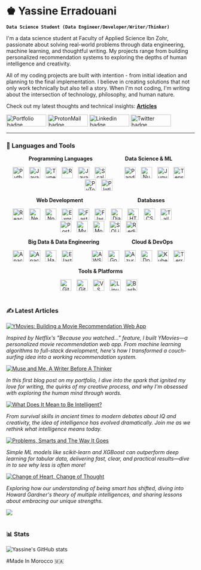 # ♚ Yassine Erradouani

**`Data Science Student (Data Engineer/Developer/Writer/Thinker)`**

I'm a data science student at Faculty of Applied Science Ibn Zohr, passionate about solving real-world problems through data engineering, machine learning, and thoughtful writing. My projects range from building personalized recommendation systems to exploring the depths of human intelligence and creativity.

All of my coding projects are built with intention - from initial ideation and planning to the final implementation. I believe in creating solutions that not only work technically but also tell a story. When I'm not coding, I'm writing about the intersection of technology, philosophy, and human nature.

Check out my latest thoughts and technical insights: **[Articles](https://yerradouani.me/articles)**

   <p align="left">
      <a href="https://yerradouani.me"><img src="https://img.shields.io/badge/portfolio-%23FF0000.svg?&style=for-the-badge&logo=reverbnation&logoColor=white" height=32 width=107 alt="Portfolio badge"></a> 
      <a href="mailto:yassine.erradouani@protonmail.com"><img src="https://img.shields.io/badge/ProtonMail-%23fd1745.svg?&style=for-the-badge&logo=protonmail&logoColor=white" height=32 width=107 alt="ProtonMail badge"></a> 
      <a href="https://www.linkedin.com/in/yassine-erradouani/"><img src="https://img.shields.io/badge/linkedin-%230064e7.svg?&style=for-the-badge&logo=linkedin&logoColor=white" height=32 width=107 alt="Linkedin badge"></a> 
      <a href="https://x.com/erradouanii"><img src="https://img.shields.io/badge/twitter-%231DA1F2.svg?&style=for-the-badge&logo=twitter&logoColor=white" height=32 width=107 alt="Twitter badge"></a>

---

### 🧰 Languages and Tools

<div align="center">

**Programming Languages** &nbsp;&nbsp;&nbsp;&nbsp;&nbsp;&nbsp;&nbsp;&nbsp;&nbsp;&nbsp;&nbsp;&nbsp;&nbsp;&nbsp;&nbsp;&nbsp;&nbsp;&nbsp;&nbsp;&nbsp; **Data Science & ML**

<img alt="Python" width="30px" style="padding-right:10px;" src="https://cdn.jsdelivr.net/gh/devicons/devicon/icons/python/python-plain.svg" />
<img alt="JavaScript" width="30px" style="padding-right:10px;" src="https://cdn.jsdelivr.net/gh/devicons/devicon/icons/javascript/javascript-plain.svg" />
<img alt="TypeScript" width="30px" style="padding-right:10px;" src="https://cdn.jsdelivr.net/gh/devicons/devicon/icons/typescript/typescript-plain.svg" />
<img alt="R" width="30px" style="padding-right:10px;" src="https://cdn.jsdelivr.net/gh/devicons/devicon/icons/r/r-original.svg" />
<img alt="Java" width="30px" style="padding-right:10px;" src="https://cdn.jsdelivr.net/gh/devicons/devicon/icons/java/java-original.svg" />
<img alt="Scala" width="30px" style="padding-right:10px;" src="https://cdn.jsdelivr.net/gh/devicons/devicon/icons/scala/scala-original.svg" />
&nbsp;&nbsp;&nbsp;&nbsp;&nbsp;&nbsp;&nbsp;&nbsp;
<img alt="Pandas" width="30px" style="padding-right:10px;" src="https://cdn.jsdelivr.net/gh/devicons/devicon/icons/pandas/pandas-original.svg" />
<img alt="NumPy" width="30px" style="padding-right:10px;" src="https://cdn.jsdelivr.net/gh/devicons/devicon/icons/numpy/numpy-original.svg" />
<img alt="Jupyter" width="30px" style="padding-right:10px;" src="https://cdn.jsdelivr.net/gh/devicons/devicon/icons/jupyter/jupyter-original.svg" />
<img alt="TensorFlow" width="30px" style="padding-right:10px;" src="https://cdn.jsdelivr.net/gh/devicons/devicon/icons/tensorflow/tensorflow-original.svg" />
<img alt="PyTorch" width="30px" style="padding-right:10px;" src="https://cdn.jsdelivr.net/gh/devicons/devicon/icons/pytorch/pytorch-original.svg" />
<img alt="Plotly" width="30px" style="padding-right:10px;" src="https://cdn.jsdelivr.net/gh/devicons/devicon/icons/plotly/plotly-original.svg" />

**Web Development** &nbsp;&nbsp;&nbsp;&nbsp;&nbsp;&nbsp;&nbsp;&nbsp;&nbsp;&nbsp;&nbsp;&nbsp;&nbsp;&nbsp;&nbsp;&nbsp;&nbsp;&nbsp;&nbsp;&nbsp;&nbsp;&nbsp;&nbsp;&nbsp;&nbsp;&nbsp;&nbsp;&nbsp;&nbsp;&nbsp;&nbsp;&nbsp;&nbsp;&nbsp;&nbsp; **Databases**

<img alt="React" width="30px" style="padding-right:10px;" src="https://cdn.jsdelivr.net/gh/devicons/devicon/icons/react/react-original.svg" />
<img alt="Next.js" width="30px" style="padding-right:10px;" src="https://cdn.jsdelivr.net/gh/devicons/devicon/icons/nextjs/nextjs-original.svg" />
<img alt="NodeJS" width="30px" style="padding-right:10px;" src="https://cdn.jsdelivr.net/gh/devicons/devicon/icons/nodejs/nodejs-original.svg" />
<img alt="Express" width="30px" style="padding-right:10px;" src="https://cdn.jsdelivr.net/gh/devicons/devicon/icons/express/express-original.svg" />
<img alt="FastAPI" width="30px" style="padding-right:10px;" src="https://cdn.jsdelivr.net/gh/devicons/devicon/icons/fastapi/fastapi-original.svg" />
<img alt="Flask" width="30px" style="padding-right:10px;" src="https://cdn.jsdelivr.net/gh/devicons/devicon/icons/flask/flask-original.svg" />
<img alt="Django" width="30px" style="padding-right:10px;" src="https://cdn.jsdelivr.net/gh/devicons/devicon/icons/django/django-plain.svg" />
<img alt="HTML" width="30px" style="padding-right:10px;" src="https://cdn.jsdelivr.net/gh/devicons/devicon/icons/html5/html5-plain.svg" />
<img alt="CSS" width="30px" style="padding-right:10px;" src="https://cdn.jsdelivr.net/gh/devicons/devicon/icons/css3/css3-plain.svg" />
<img alt="Tailwind CSS" width="30px" style="padding-right:10px;" src="https://icon.icepanel.io/Technology/svg/Tailwind-CSS.svg" />
&nbsp;&nbsp;&nbsp;&nbsp;&nbsp;&nbsp;&nbsp;&nbsp;
<img alt="PostgreSQL" width="30px" style="padding-right:10px;" src="https://cdn.jsdelivr.net/gh/devicons/devicon/icons/postgresql/postgresql-original.svg" />
<img alt="MySQL" width="30px" style="padding-right:10px;" src="https://cdn.jsdelivr.net/gh/devicons/devicon/icons/mysql/mysql-original.svg" />
<img alt="MongoDB" width="30px" style="padding-right:10px;" src="https://cdn.jsdelivr.net/gh/devicons/devicon/icons/mongodb/mongodb-original.svg" />
<img alt="SQLite" width="30px" style="padding-right:10px;" src="https://cdn.jsdelivr.net/gh/devicons/devicon/icons/sqlite/sqlite-original.svg" />
<img alt="Redis" width="30px" style="padding-right:10px;" src="https://cdn.jsdelivr.net/gh/devicons/devicon/icons/redis/redis-original.svg" />

**Big Data & Data Engineering** &nbsp;&nbsp;&nbsp;&nbsp;&nbsp;&nbsp;&nbsp;&nbsp;&nbsp;&nbsp;&nbsp;&nbsp;&nbsp;&nbsp;&nbsp;&nbsp;&nbsp;&nbsp;&nbsp;&nbsp; **Cloud & DevOps**

<img alt="Apache Spark" width="30px" style="padding-right:10px;" src="https://cdn.jsdelivr.net/gh/devicons/devicon/icons/apachespark/apachespark-original.svg" />
<img alt="Apache Kafka" width="30px" style="padding-right:10px;" src="https://cdn.jsdelivr.net/gh/devicons/devicon/icons/apachekafka/apachekafka-original.svg" />
<img alt="Hadoop" width="30px" style="padding-right:10px;" src="https://cdn.jsdelivr.net/gh/devicons/devicon/icons/hadoop/hadoop-original.svg" />
<img alt="Elasticsearch" width="30px" style="padding-right:10px;" src="https://cdn.jsdelivr.net/gh/devicons/devicon/icons/elasticsearch/elasticsearch-original.svg" />
&nbsp;&nbsp;&nbsp;&nbsp;&nbsp;&nbsp;&nbsp;&nbsp;
<img alt="AWS" width="30px" style="padding-right:10px;" src="https://icon.icepanel.io/Technology/png-shadow-512/AWS.png" />
<img alt="Google Cloud" width="30px" style="padding-right:10px;" src="https://cdn.jsdelivr.net/gh/devicons/devicon/icons/googlecloud/googlecloud-original.svg" />
<img alt="Azure" width="30px" style="padding-right:10px;" src="https://cdn.jsdelivr.net/gh/devicons/devicon/icons/azure/azure-original.svg" />
<img alt="Docker" width="30px" style="padding-right:10px;" src="https://cdn.jsdelivr.net/gh/devicons/devicon/icons/docker/docker-original.svg" />
<img alt="Kubernetes" width="30px" style="padding-right:10px;" src="https://cdn.jsdelivr.net/gh/devicons/devicon/icons/kubernetes/kubernetes-plain.svg" />
<img alt="Terraform" width="30px" style="padding-right:10px;" src="https://cdn.jsdelivr.net/gh/devicons/devicon/icons/terraform/terraform-original.svg" />

**Tools & Platforms**

<img alt="Git" width="30px" style="padding-right:10px;" src="https://cdn.jsdelivr.net/gh/devicons/devicon/icons/git/git-original.svg" />
<img alt="GitHub" width="30px" style="padding-right:10px;" src="https://cdn.jsdelivr.net/gh/devicons/devicon/icons/github/github-original.svg" />
<img alt="VS Code" width="30px" style="padding-right:10px;" src="https://cdn.jsdelivr.net/gh/devicons/devicon/icons/vscode/vscode-original.svg" />
<img alt="Linux" width="30px" style="padding-right:10px;" src="https://cdn.jsdelivr.net/gh/devicons/devicon/icons/linux/linux-original.svg" />
<img alt="Bash" width="30px" style="padding-right:10px;" src="https://cdn.jsdelivr.net/gh/devicons/devicon/icons/bash/bash-original.svg" />

</div>

#

### ✍️ Latest Articles

<!-- BEGIN ARTICLE-CARDS -->
[![YMovies: Building a Movie Recommendation Web App](https://img.shields.io/badge/YMovies-Building%20a%20Movie%20Recommendation%20Web%20App-blue?style=for-the-badge&logo=youtube&logoColor=white)](https://yerradouani.me/articles/ymovies-web-app)

*Inspired by Netflix's "Because you watched..." feature, I built YMovies—a personalized movie recommendation web app. From machine learning algorithms to full-stack development, here's how I transformed a couch-surfing idea into a working recommendation system.*

[![Muse and Me, A Writer Before A Thinker](https://img.shields.io/badge/Muse%20and%20Me-A%20Writer%20Before%20A%20Thinker-purple?style=for-the-badge&logo=medium&logoColor=white)](https://yerradouani.me/articles/muse-and-me)

*In this first blog post on my portfolio, I dive into the spark that ignited my love for writing, the quirks of my creative process, and why I'm obsessed with exploring the human mind through words.*

[![What Does It Mean to Be Intelligent?](https://img.shields.io/badge/Intelligence-What%20Does%20It%20Mean%20to%20Be%20Intelligent-green?style=for-the-badge&logo=brain&logoColor=white)](https://yerradouani.me/articles/intelligence-stupidity-the-laws-of-nature)

*From survival skills in ancient times to modern debates about IQ and creativity, the idea of intelligence has evolved dramatically. Join me as we rethink what intelligence means today.*

[![Problems, Smarts and The Way It Goes](https://img.shields.io/badge/ML%20Insights-Problems%2C%20Smarts%20and%20The%20Way%20It%20Goes-orange?style=for-the-badge&logo=tensorflow&logoColor=white)](https://yerradouani.me/articles/problems-smarts-and-the-way-it-goes)

*Simple ML models like scikit-learn and XGBoost can outperform deep learning for tabular data, delivering fast, clear, and practical results—dive in to see why less is often more!*

[![Change of Heart, Change of Thought](https://img.shields.io/badge/Philosophy-Change%20of%20Heart%2C%20Change%20of%20Thought-red?style=for-the-badge&logo=lightbulb&logoColor=white)](https://yerradouani.me/articles/change-of-heart-change-of-thought)

*Exploring how our understanding of being smart has shifted, diving into Howard Gardner's theory of multiple intelligences, and sharing lessons about embracing our unique strengths.*

<!-- END ARTICLE-CARDS -->

[<img src="https://custom-icon-badges.demolab.com/badge/-Read%20More%20Articles-red?style=for-the-badge&logo=book&logoColor=white"/>](https://yerradouani.me/articles)

#

### 📊 Stats

![Yassine's GitHub stats](https://github-readme-stats.vercel.app/api?username=yerradouani&show_icons=true&theme=gruvbox)

<!-- ![GitHub Streak](https://streak-stats.demolab.com?user=yerradouani&theme=gruvbox&border_radius=4.5) -->

#Made In Morocco 🇲🇦
